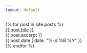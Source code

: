 ```yaml
---
layout: default
---
```


<div class="post-list">
    {% for post in site.posts %}
        <div class="post-item">
            <a class="post-title" href="{{ post.url }}">{{ post.title }}</a>
            <div class="post-excerpt">{{ post.excerpt }}</div>
            <div class="post-date">{{ post.date | date: "%-d %B %Y" }}</div>
        </div>
    {% endfor %}
</div>